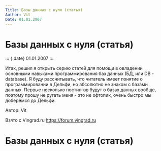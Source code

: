 ```yaml
---
Title: Базы данных с нуля (статья)
Author: Vit
Date: 01.01.2007
---
```



Базы данных с нуля (статья)
===========================

::: {.date}
01.01.2007
:::

Итак, решил я открыть серию статей для помощи в овладении основными
навыками программирования баз данных (БД, или DB - database). Я буду
рассчитывать, что читатель имеет понятие о программировании в Дельфи, но
абсолютно не знаком с базами данных. Первые несколько постингов будут о
базах данных вообще, поэтому прошу не ругать меня - это не офтопик,
очень быстро мы доберёмся до Дельфи.

Автор: Vit

Взято с Vingrad.ru <https://forum.vingrad.ru>

Базы данных с нуля (статья)
===========================
